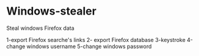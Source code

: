# Windows-stealer
Steal windows Firefox data

1-export Firefox searche's links
2- export Firefox database
3-keystroke
4-change windows username
5-change windows password

